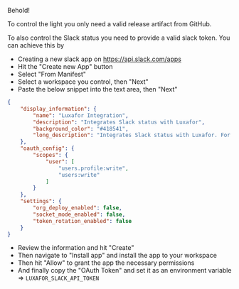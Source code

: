 Behold!

To control the light you only need a valid release artifact from GitHub.

To also control the Slack status you need to provide a valid slack token. You can achieve this by
- Creating a new slack app on https://api.slack.com/apps 
- Hit the "Create new App" button
- Select "From Manifest" 
- Select a workspace you control, then "Next"
- Paste the below snippet into the text area, then "Next"
```json
{
    "display_information": {
        "name": "Luxafor Integration",
        "description": "Integrates Slack status with Luxafor",
        "background_color": "#418541",
        "long_description": "Integrates Slack status with Luxafor. For more details and requirements see also https://luxafor.com/ to get your own device and synchronize the status of your slack account with the device"
    },
    "oauth_config": {
        "scopes": {
            "user": [
                "users.profile:write",
                "users:write"
            ]
        }
    },
    "settings": {
        "org_deploy_enabled": false,
        "socket_mode_enabled": false,
        "token_rotation_enabled": false
    }
}
```
- Review the information and hit "Create"
- Then navigate to "Install app" and install the app to your workspace
- Then hit "Allow" to grant the app the necessary permissions
- And finally copy the "OAuth Token" and set it as an environment variable => `LUXAFOR_SLACK_API_TOKEN`
